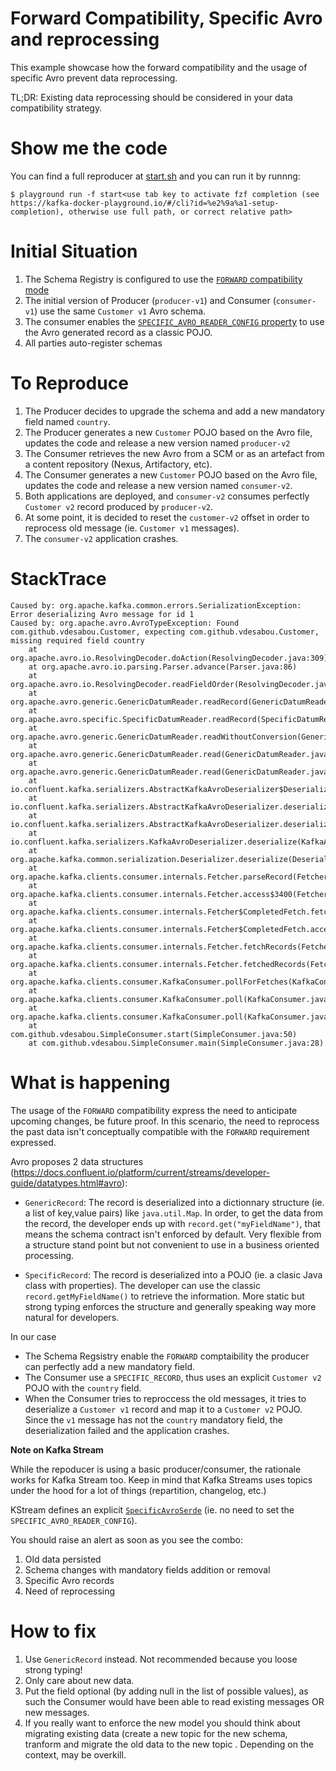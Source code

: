 # Forward Compatibility, Specific Avro and reprocessing

This example showcase how the forward compatibility and the usage of specific Avro prevent data reprocessing.

TL;DR: Existing data reprocessing should be considered in your data compatibility strategy.

# Show me the code
You can find a full reproducer at [start.sh](./start.sh) and you can run it by runnng:
```
$ playground run -f start<use tab key to activate fzf completion (see https://kafka-docker-playground.io/#/cli?id=%e2%9a%a1-setup-completion), otherwise use full path, or correct relative path>
```

# Initial Situation

1. The Schema Registry is configured to use the [`FORWARD` compatibility mode](https://docs.confluent.io/platform/current/schema-registry/avro.html#forward-compatibility)
2. The initial version of Producer (`producer-v1`) and Consumer (`consumer-v1`) use the same `Customer v1` Avro schema.
2. The consumer enables the [`SPECIFIC_AVRO_READER_CONFIG` property](https://docs.confluent.io/platform/current/schema-registry/schema_registry_onprem_tutorial.html#example-consumer-code#:~:text=SPECIFIC_AVRO_READER_CONFIG) to use the Avro generated record as a classic POJO.
3. All parties auto-register schemas

# To Reproduce

1. The Producer decides to upgrade the schema and add a new mandatory field named `country`.
2. The Producer generates a new `Customer` POJO based on the Avro file, updates the code and release a new version named `producer-v2`
3. The Consumer retrieves the new Avro from a SCM or as an artefact from a content repository (Nexus, Artifactory, etc).
4. The Consumer generates a new `Customer` POJO based on the Avro file, updates the code and release a new version named `consumer-v2`.
5. Both applications are deployed, and `consumer-v2` consumes perfectly `Customer v2` record produced by `producer-v2`.
6. At some point, it is decided to reset the `customer-v2` offset in order to reprocess old message (ie. `Customer v1` messages).
7. The `consumer-v2` application crashes.

# StackTrace
```
Caused by: org.apache.kafka.common.errors.SerializationException: Error deserializing Avro message for id 1
Caused by: org.apache.avro.AvroTypeException: Found com.github.vdesabou.Customer, expecting com.github.vdesabou.Customer, missing required field country
    at org.apache.avro.io.ResolvingDecoder.doAction(ResolvingDecoder.java:309)
    at org.apache.avro.io.parsing.Parser.advance(Parser.java:86)
    at org.apache.avro.io.ResolvingDecoder.readFieldOrder(ResolvingDecoder.java:128)
    at org.apache.avro.generic.GenericDatumReader.readRecord(GenericDatumReader.java:239)
    at org.apache.avro.specific.SpecificDatumReader.readRecord(SpecificDatumReader.java:123)
    at org.apache.avro.generic.GenericDatumReader.readWithoutConversion(GenericDatumReader.java:179)
    at org.apache.avro.generic.GenericDatumReader.read(GenericDatumReader.java:160)
    at org.apache.avro.generic.GenericDatumReader.read(GenericDatumReader.java:153)
    at io.confluent.kafka.serializers.AbstractKafkaAvroDeserializer$DeserializationContext.read(AbstractKafkaAvroDeserializer.java:356)
    at io.confluent.kafka.serializers.AbstractKafkaAvroDeserializer.deserialize(AbstractKafkaAvroDeserializer.java:100)
    at io.confluent.kafka.serializers.AbstractKafkaAvroDeserializer.deserialize(AbstractKafkaAvroDeserializer.java:79)
    at io.confluent.kafka.serializers.KafkaAvroDeserializer.deserialize(KafkaAvroDeserializer.java:55)
    at org.apache.kafka.common.serialization.Deserializer.deserialize(Deserializer.java:60)
    at org.apache.kafka.clients.consumer.internals.Fetcher.parseRecord(Fetcher.java:1387)
    at org.apache.kafka.clients.consumer.internals.Fetcher.access$3400(Fetcher.java:133)
    at org.apache.kafka.clients.consumer.internals.Fetcher$CompletedFetch.fetchRecords(Fetcher.java:1618)
    at org.apache.kafka.clients.consumer.internals.Fetcher$CompletedFetch.access$1700(Fetcher.java:1454)
    at org.apache.kafka.clients.consumer.internals.Fetcher.fetchRecords(Fetcher.java:687)
    at org.apache.kafka.clients.consumer.internals.Fetcher.fetchedRecords(Fetcher.java:638)
    at org.apache.kafka.clients.consumer.KafkaConsumer.pollForFetches(KafkaConsumer.java:1299)
    at org.apache.kafka.clients.consumer.KafkaConsumer.poll(KafkaConsumer.java:1233)
    at org.apache.kafka.clients.consumer.KafkaConsumer.poll(KafkaConsumer.java:1206)
    at com.github.vdesabou.SimpleConsumer.start(SimpleConsumer.java:50)
    at com.github.vdesabou.SimpleConsumer.main(SimpleConsumer.java:28)
```
# What is happening

The usage of the `FORWARD` compatibility express the need to anticipate upcoming changes, be future proof.
In this scenario, the need to reprocess the past data isn't conceptually compatible with the `FORWARD` requirement expressed.

Avro proposes 2 data structures (https://docs.confluent.io/platform/current/streams/developer-guide/datatypes.html#avro):
* `GenericRecord`: The record is deserialized into a dictionnary structure (ie. a list of key,value pairs) like `java.util.Map`. In order, to get the data from the record, the developer ends up with `record.get("myFieldName")`, that means the schema contract isn't enforced by default. Very flexible from a structure stand point but not convenient to use in a business oriented processing.

* `SpecificRecord`: The record is deserialized into a POJO (ie. a clasic Java class with properties). The developer can use the classic `record.getMyFieldName()` to retrieve the information. More static but strong typing enforces the structure and generally speaking way more natural for developers.

In our case
- The Schema Regsistry enable the `FORWARD` comptaibility the producer can perfectly add a new mandatory field.
- The Consumer use a `SPECIFIC_RECORD`, thus uses an explicit `Customer v2` POJO with the `country` field.
- When the Consumer tries to reproccess the old messages, it tries to deserialize a `Customer v1` record and map it to a `Customer v2` POJO. Since the `v1` message has not the `country` mandatory field, the deserialization failed and the application crashes.

**Note on Kafka Stream**

While the repoducer is using a basic producer/consumer, the rationale works for Kafka Stream too.
Keep in mind that Kafka Streams uses topics under the hood for a lot of things (repartition, changelog, etc.) 

KStream defines an explicit [`SpecificAvroSerde`](https://docs.confluent.io/platform/current/streams/developer-guide/datatypes.html#avro) (ie. no need to set the `SPECIFIC_AVRO_READER_CONFIG`).

You should raise an alert as soon as you see the combo:
1. Old data persisted
2. Schema changes with mandatory fields addition or removal
3. Specific Avro records
4. Need of reprocessing

# How to fix

1. Use `GenericRecord` instead. Not recommended because you loose strong typing!
2. Only care about new data. 
3. Put the field optional (by adding null in the list of possible values), as such the Consumer would have been able to read existing messages OR new messages.
4. If you really want to enforce the new model you should think about migrating existing data (create a new topic for the new schema, tranform and migrate the old data to the new topic . Depending on the context, may be overkill.
